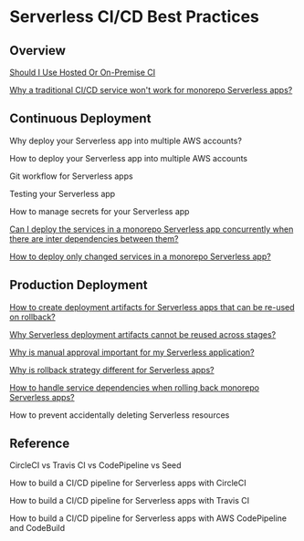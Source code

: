 # Serverless CI/CD Best Practices

## Overview

[Should I Use Hosted Or On-Premise CI](https://www.notion.so/cff9df4ad7eb420992736010095e01af)

[Why a traditional CI/CD service won't work for monorepo Serverless apps?](https://www.notion.so/ee96eabea439442c853afb1a23f26a6a)

## Continuous Deployment

Why deploy your Serverless app into multiple AWS accounts?

How to deploy your Serverless app into multiple AWS accounts

Git workflow for Serverless apps

Testing your Serverless app

How to manage secrets for your Serverless app

[Can I deploy the services in a monorepo Serverless app concurrently when there are inter dependencies between them? ](https://www.notion.so/fdea16ee639f4ccb8acbde0cc9792cc8)

[How to deploy only changed services in a monorepo Serverless app?](https://www.notion.so/e6a939e1a8024c3f9d8da0ac4dee6287)

## Production Deployment

[How to create deployment artifacts for Serverless apps that can be re-used on rollback?](https://www.notion.so/2912d83e32ef42988ef89946d1040f05)

[Why Serverless deployment artifacts cannot be reused across stages?](https://www.notion.so/1161419b196e43de946bc14fcddc720d)

[Why is manual approval important for my Serverless application?](https://www.notion.so/93f08e32fc6649f98faef5e880a123b7)

[Why is rollback strategy different for Serverless apps?](https://www.notion.so/2852055bd52745f384f36c5c5b8aca1e)

[How to handle service dependencies when rolling back monorepo Serverless apps?](https://www.notion.so/0787563c50194f798a8f90d73b89da4d)

How to prevent accidentally deleting Serverless resources

## Reference

CircleCI vs Travis CI vs CodePipeline vs Seed

How to build a CI/CD pipeline for Serverless apps with CircleCI

How to build a CI/CD pipeline for Serverless apps with Travis CI

How to build a CI/CD pipeline for Serverless apps with AWS CodePipeline and CodeBuild
